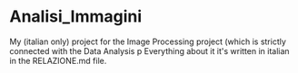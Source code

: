 # Analisi_Immagini
My (italian only) project for the Image Processing project (which is strictly connected with the Data Analysis p
Everything about it it's written in italian in the RELAZIONE.md file.
